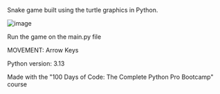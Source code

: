 Snake game built using the turtle graphics in Python.

![image](https://github.com/user-attachments/assets/50181a44-6d7c-42d1-9142-d2214636ba0c)

Run the game on the main.py file

MOVEMENT: Arrow Keys

Python version: 3.13

Made with the "100 Days of Code: The Complete Python Pro Bootcamp" course

